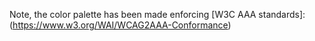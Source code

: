 Note, the color palette has been made enforcing [W3C AAA standards]: (https://www.w3.org/WAI/WCAG2AAA-Conformance)